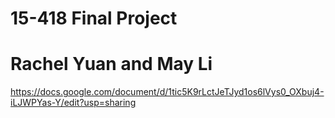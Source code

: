 # 15-418 Final Project
# Rachel Yuan and May Li

https://docs.google.com/document/d/1tic5K9rLctJeTJyd1os6lVys0_OXbuj4-iLJWPYas-Y/edit?usp=sharing

